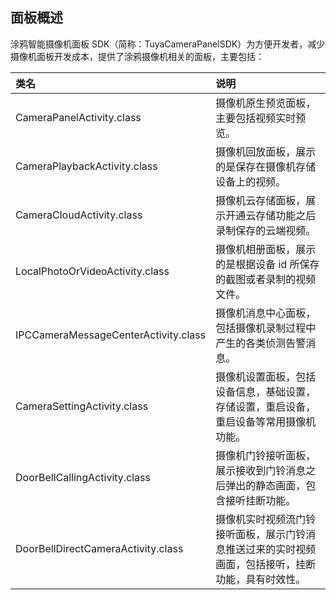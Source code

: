 ## 面板概述

涂鸦智能摄像机面板 SDK（简称：TuyaCameraPanelSDK）为方便开发者，减少摄像机面板开发成本，提供了涂鸦摄像机相关的面板，主要包括：



| 类名                                 | 说明                                                         |
| :----------------------------------- | :------------------------------------------------------------- |
| CameraPanelActivity.class            | 摄像机原生预览面板，主要包括视频实时预览。                   |
| CameraPlaybackActivity.class         | 摄像机回放面板，展示的是保存在摄像机存储设备上的视频。       |
| CameraCloudActivity.class            | 摄像机云存储面板，展示开通云存储功能之后录制保存的云端视频。 |
| LocalPhotoOrVideoActivity.class      | 摄像机相册面板，展示的是根据设备 id 所保存的截图或者录制的视频文件。 |
| IPCCameraMessageCenterActivity.class | 摄像机消息中心面板，包括摄像机录制过程中产生的各类侦测告警消息。 |
| CameraSettingActivity.class          | 摄像机设置面板，包括设备信息，基础设置，存储设置，重启设备，重启设备等常用摄像机功能。 |
| DoorBellCallingActivity.class        | 摄像机门铃接听面板，展示接收到门铃消息之后弹出的静态画面，包含接听挂断功能。 |
| DoorBellDirectCameraActivity.class   | 摄像机实时视频流门铃接听面板，展示门铃消息推送过来的实时视频画面，包括接听，挂断功能，具有时效性。 |

